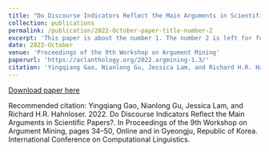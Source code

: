 ```yaml
---
title: "Do Discourse Indicators Reflect the Main Arguments in Scientific Papers?"
collection: publications
permalink: /publication/2022-October-paper-title-number-2
excerpt: 'This paper is about the number 1. The number 2 is left for future work.'
date: 2022-October
venue: 'Proceedings of the 9th Workshop on Argument Mining'
paperurl: 'https://aclanthology.org/2022.argmining-1.3/'
citation: 'Yingqiang Gao, Nianlong Gu, Jessica Lam, and Richard H.R. Hahnloser. 2022. Do Discourse Indicators Reflect the Main Arguments in Scientific Papers?. In Proceedings of the 9th Workshop on Argument Mining, pages 34–50, Online and in Gyeongju, Republic of Korea. International Conference on Computational Linguistics.'
---
```


[Download paper here](https://aclanthology.org/2022.argmining-1.3/)

Recommended citation: Yingqiang Gao, Nianlong Gu, Jessica Lam, and Richard H.R. Hahnloser. 2022. Do Discourse Indicators Reflect the Main Arguments in Scientific Papers?. In Proceedings of the 9th Workshop on Argument Mining, pages 34–50, Online and in Gyeongju, Republic of Korea. International Conference on Computational Linguistics.
